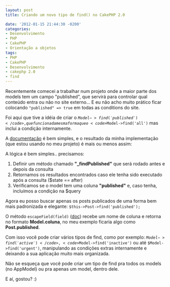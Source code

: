 ```yaml
---
layout: post
title: Criando um novo tipo de find() no CakePHP 2.0

date: '2012-01-15 21:44:30 -0200'
categories:
- Desenvolvimento
- PHP
- CakePHP
- Orientação a objetos
tags:
- PHP
- CakePHP
- Desenvolvimento
- cakephp 2.0
- find
---
```

Recentemente comecei a trabalhar num projeto onde a maior parte dos models tem um campo "published", que servirá para controlar qual conteúdo entra ou não no site externo... E eu não acho muito prático ficar colocando <code>"published" => true</code> em todas as conditions do site.

Foi aqui que tive a idéia de criar o <code>$Model->find('published')</code>, que funciona da mesma forma que o <code>$Model->find('all')</code> mas inclui a condição internamente.

A [documentação](http://book.cakephp.org/2.0/en/models/retrieving-your-data.html#creating-custom-find-types) é bem simples, e o resultado da minha implementação (que estou usando no meu projeto) é mais ou menos assim:

<div data-gist-id="1630250" data-gist-show-loading="false"></div>
A lógica é bem simples.. precisamos:

<ol>
<li>Definir um método chamado <strong>"_findPublished"</strong> que será rodado antes e depois da consulta</li>
<li>Retornamos os resultados encontrados caso ele tenha sido executado após a consulta ($state == after)</li>
<li>Verificamos se o model tem uma coluna <strong>"published"</strong> e, caso tenha, incluímos a condição na $query</li>
</ol>
Agora eu posso buscar apenas os posts publicados de uma forma bem mais padronizada e elegante: <code>$this->Post->find('published');</code>

O método <code>escapeField(field)</code> ([doc](http://book.cakephp.org/2.0/en/models/additional-methods-and-properties.html#model-escapefield-string-field-null-string-alias-null)) recebe um nome de coluna e retorna no formato <strong>Model.coluna</strong>, no meu exemplo ficaria algo como <strong>Post.published</strong>.

Com isso você pode criar vários tipos de find, como por exemplo: <code>$Model->find('active')</code>, <code>$Model->find('inactive')</code> ou até <code>$Model->find('urgent')</code>, manipulando as condições extras internamente e deixando a sua aplicação muito mais organizada.

Não se esqueça que você pode criar um tipo de find pra todos os models (no AppModel) ou pra apenas um model, dentro dele.

E aí, gostou? :)

